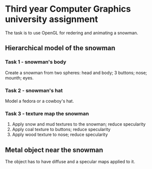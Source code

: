 # Third year Computer Graphics university assignment

The task is to use OpenGL for redering and animating a snowman.

## Hierarchical model of the snowman

### Task 1 - snowman's body

Create a snowman from two spheres: head and body; 3 buttons; nose; mounth; eyes.

### Task 2 - snowman's hat

Model a fedora or a cowboy's hat.

### Task 3 - texture map the snowman

1. Apply snow and mud textures to the snowman; reduce specularity
2. Apply coal texture to buttons; reduce specularity
3. Apply wood texture to nose; reduce specularity


## Metal object near the snowman

The object has to have diffuse and a specular maps applied to it. 


